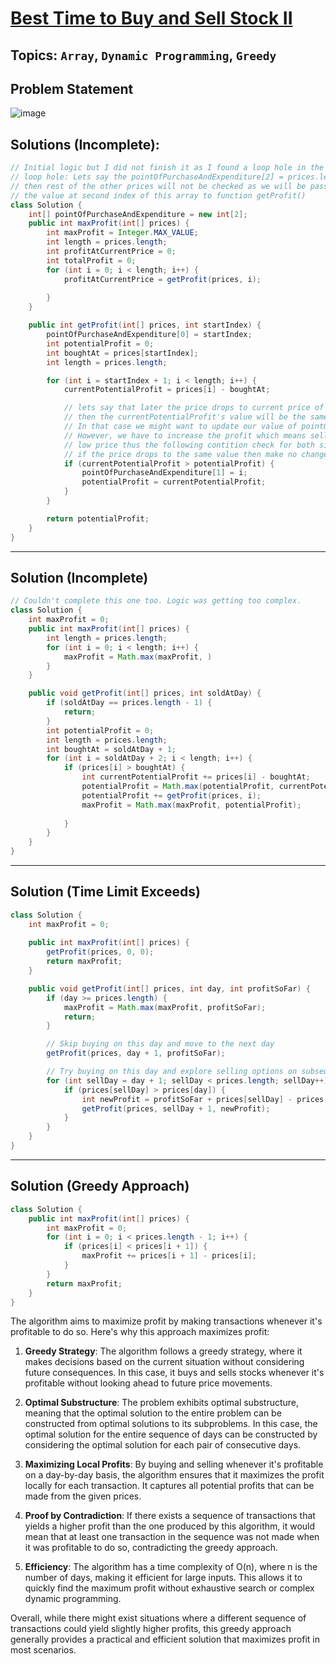 # [Best Time to Buy and Sell Stock II](https://leetcode.com/problems/best-time-to-buy-and-sell-stock-ii/description/?envType=study-plan-v2&envId=top-interview-150)
## Topics: `Array`, `Dynamic Programming`, `Greedy`
## Problem Statement
![image](https://github.com/SiddhantKumarMaurya/LeetCode_Questions/assets/107787014/d4261794-633f-40d9-875e-932b51c2530e)
## Solutions (Incomplete):
```java
// Initial logic but I did not finish it as I found a loop hole in the it
// loop hole: Lets say the pointOfPurchaseAndExpenditure[2] = prices.length - 1;
// then rest of the other prices will not be checked as we will be passing
// the value at second index of this array to function getProfit()
class Solution {
    int[] pointOfPurchaseAndExpenditure = new int[2];
    public int maxProfit(int[] prices) {
        int maxProfit = Integer.MAX_VALUE;
        int length = prices.length;
        int profitAtCurrentPrice = 0;
        int totalProfit = 0;
        for (int i = 0; i < length; i++) {
            profitAtCurrentPrice = getProfit(prices, i);
            
        }
    }

    public int getProfit(int[] prices, int startIndex) {
        pointOfPurchaseAndExpenditure[0] = startIndex;
        int potentialProfit = 0;
        int boughtAt = prices[startIndex];
        int length = prices.length;

        for (int i = startIndex + 1; i < length; i++) {
            currentPotentialProfit = prices[i] - boughtAt;

            // lets say that later the price drops to current price of the stock
            // then the currentPotentialProfit's value will be the same
            // In that case we might want to update our value of pointOfPurchaseAndExpenditure[1]
            // However, we have to increase the profit which means sell at the first sight of
            // low price thus the following contition check for both situations
            // if the price drops to the same value then make no changes.
            if (currentPotentialProfit > potentialProfit) {
                pointOfPurchaseAndExpenditure[1] = i;
                potentialProfit = currentPotentialProfit;
            }
        }

        return potentialProfit;
    }
}
```
***
## Solution (Incomplete)
```java
// Couldn't complete this one too. Logic was getting too complex.
class Solution {
    int maxProfit = 0;
    public int maxProfit(int[] prices) {
        int length = prices.length;
        for (int i = 0; i < length; i++) {
            maxProfit = Math.max(maxProfit, )
        }
    }

    public void getProfit(int[] prices, int soldAtDay) {
        if (soldAtDay == prices.length - 1) {
            return;
        }
        int potentialProfit = 0;
        int length = prices.length;
        int boughtAt = soldAtDay + 1;
        for (int i = soldAtDay + 2; i < length; i++) {
            if (prices[i] > boughtAt) {
                int currentPotentialProfit += prices[i] - boughtAt;
                potentialProfit = Math.max(potentialProfit, currentPotentialProfit);
                potentialProfit += getProfit(prices, i);
                maxProfit = Math.max(maxProfit, potentialProfit);
                
            }
        }
    }
}
```
---
## Solution (Time Limit Exceeds)
```java
class Solution {
    int maxProfit = 0;
    
    public int maxProfit(int[] prices) {
        getProfit(prices, 0, 0);
        return maxProfit;
    }

    public void getProfit(int[] prices, int day, int profitSoFar) {
        if (day >= prices.length) {
            maxProfit = Math.max(maxProfit, profitSoFar);
            return;
        }

        // Skip buying on this day and move to the next day
        getProfit(prices, day + 1, profitSoFar);

        // Try buying on this day and explore selling options on subsequent days
        for (int sellDay = day + 1; sellDay < prices.length; sellDay++) {
            if (prices[sellDay] > prices[day]) {
                int newProfit = profitSoFar + prices[sellDay] - prices[day];
                getProfit(prices, sellDay + 1, newProfit);
            }
        }
    }
}
```
___
## Solution (Greedy Approach)
```java
class Solution {
    public int maxProfit(int[] prices) {
        int maxProfit = 0;
        for (int i = 0; i < prices.length - 1; i++) {
            if (prices[i] < prices[i + 1]) {
                maxProfit += prices[i + 1] - prices[i];
            }
        }
        return maxProfit;
    }
}
```
The algorithm aims to maximize profit by making transactions whenever it's profitable to do so. Here's why this approach maximizes profit:

1. **Greedy Strategy**: The algorithm follows a greedy strategy, where it makes decisions based on the current situation without considering future consequences. In this case, it buys and sells stocks whenever it's profitable without looking ahead to future price movements.

2. **Optimal Substructure**: The problem exhibits optimal substructure, meaning that the optimal solution to the entire problem can be constructed from optimal solutions to its subproblems. In this case, the optimal solution for the entire sequence of days can be constructed by considering the optimal solution for each pair of consecutive days.

3. **Maximizing Local Profits**: By buying and selling whenever it's profitable on a day-by-day basis, the algorithm ensures that it maximizes the profit locally for each transaction. It captures all potential profits that can be made from the given prices.

4. **Proof by Contradiction**: If there exists a sequence of transactions that yields a higher profit than the one produced by this algorithm, it would mean that at least one transaction in the sequence was not made when it was profitable to do so, contradicting the greedy approach.

5. **Efficiency**: The algorithm has a time complexity of O(n), where n is the number of days, making it efficient for large inputs. This allows it to quickly find the maximum profit without exhaustive search or complex dynamic programming.

Overall, while there might exist situations where a different sequence of transactions could yield slightly higher profits, this greedy approach generally provides a practical and efficient solution that maximizes profit in most scenarios.
